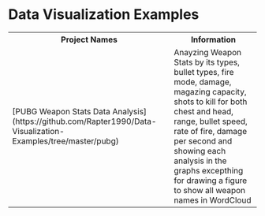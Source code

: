 # Data Visualization Examples

<table>
  <tr>
    <th>Project Names</th>
    <th>Information</th>
  </tr>
  <tr>
    <td>[PUBG Weapon Stats Data Analysis](https://github.com/Rapter1990/Data-Visualization-Examples/tree/master/pubg)</td>
    <td>Anayzing Weapon Stats by its types, bullet types, fire mode, damage, magazing capacity, shots to kill for both chest and head, range, bullet speed, rate of fire, damage per second and showing each analysis in the graphs excepthing for drawing a figure to show all weapon names in WordCloud</td>
  </tr>
</table>
